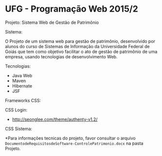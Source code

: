 UFG - Programação Web 2015/2
==

Projeto: Sistema Web de Gestão de Patrimônio

Sistema:
	
O Projeto de um sistema web para gestão de patrimônio, desenvolvido por alunos do curso de Sistemas de Informação da Universidade Federal
de Goiás que tem como objetivo facilitar o ato de gestão de patrimônio de uma empresa, usando tecnologias de desenvolvimento Web.

Tecnologias:
- Java Web
- Maven
- Hibernate
- JSF

Frameworks CSS:

CSS Login:
- http://seonglee.com/theme/authenty-v1.2/

CSS Sistema: 

*Para informações tecnicas do projeto, favor consultar o arquivo `DocumentodeRequisitosdeSoftware-ControlePatrimonio.docx` na pasta Projeto.

